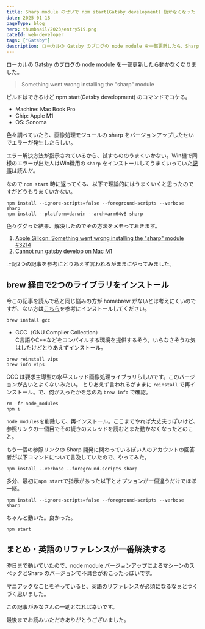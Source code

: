 ```yaml
---
title: Sharp module のせいで npm start(Gatsby development) 動かなくなった
date: 2025-01-18
pageType: blog
hero: thumbnail/2023/entry519.png
cateId: web-developer
tags: ["Gatsby"]
description: ローカルの Gatsby のブログの node module を一部更新したら、Sharp module のせいで npm startができなくなりました。画像処理モジュールの sharp をバージョンアップしたせいでエラーが発生したらしい。色々ググった結果、解決したのでその方法をメモっておきます。
---
```


ローカルの Gatsby のブログの node module を一部更新したら動かなくなりました。

> Something went wrong installing the "sharp" module

ビルドはできるけど npm start(Gatsby development) のコマンドでコケる。

<prof></prof>

* Machine: Mac Book Pro
* Chip: Apple M1
* OS: Sonoma

色々調べていたら、画像処理モジュールの sharp をバージョンアップしたせいでエラーが発生したらしい。

エラー解決方法が指示されているから、試すもののうまくいかない。Win機で同様のエラーが出た人はWin機用の `sharp` をインストールしてうまくいっていた[記事](https://qiita.com/taqumo/items/d1ccae13739e6627f7b5)は読んだ。

なので `npm start` 時に返ってくる、以下で理論的にはうまくいくと思ったのですがどうもうまくいかない。

```shell:title=コマンド
npm install --ignore-scripts=false --foreground-scripts --verbose sharp
npm install --platform=darwin --arch=arm64v8 sharp
```

色々ググった結果、解決したのでその方法をメモっておきます。

1. [Apple Silicon: Something went wrong installing the "sharp" module #3214](https://github.com/lovell/sharp/issues/3214)
2. [Cannot run gatsby develop on Mac M1](https://github.com/gatsbyjs/gatsby/discussions/29891)

上記2つの記事を参考にとりあえず言われるがままにやってみました。

## brew 経由で2つのライブラリをインストール
今この記事を読んで私と同じ悩みの方が homebrew がないとは考えにくいのですが、ない方は[こちら](https://brew.sh/ja/)を参考にインストールしてください。

```shell:title=コマンド
brew install gcc
```

* GCC（GNU Compiler Collection）<br>
C言語やC++などをコンパイルする環境を提供するそう。いらなさそうな気はしたけどとりあえずインストール。

```shell:title=コマンド
brew reinstall vips
brew info vips
```

GCC は要求主導型の水平スレッド画像処理ライブラリらしいです。このバージョンが古いとよくないみたい。
とりあえず言われるがままに `reinstall` で再インストール。で、何が入ったかを念の為 `brew info` で確認。

```shell:title=コマンド
rm -fr node_modules
npm i
```
`node_modules`を削除して、再インストール。ここまでやれば大丈夫っぽいけど、参照リンクの一個目でその続きのスレッドを読むとまた動かなくなったとのこと。

もう一個の参照リンクの Sharp 開発に関わっているぽい人のアカウントの回答者が以下コマンドについて言及していたので、やってみた。

```shell:title=コマンド
npm install --verbose --foreground-scripts sharp
```

多分、最初に`npm start`で指示があった以下とオプションが一個違うだけでほぼ一緒。

```shell:title=コマンド
npm install --ignore-scripts=false --foreground-scripts --verbose sharp
```

ちゃんと動いた。良かった。
```shell:title=コマンド
npm start
```

## まとめ・英語のリファレンスが一番解決する
昨日まで動いていたので、node module バージョンアップによるマシーンのスペックとSharp のバージョンで不具合がおこったっぽいです。

マニアックなことをやっていると、英語のリファレンスが必須になるなぁとつくづく思いました。

この記事がみなさんの一助となれば幸いです。

最後までお読みいただきありがとうございました。
